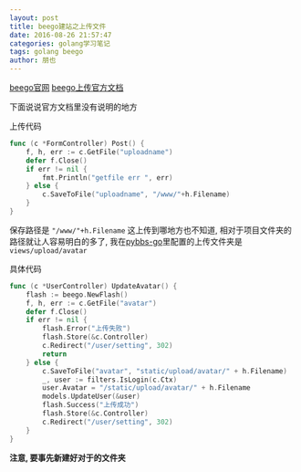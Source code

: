 ```yaml
---
layout: post
title: beego建站之上传文件
date: 2016-08-26 21:57:47
categories: golang学习笔记
tags: golang beego
author: 朋也
---
```


[beego官网](http://beego.me)
[beego上传官方文档](http://beego.me/docs/mvc/controller/params.md)

下面说说官方文档里没有说明的地方

上传代码

```go
func (c *FormController) Post() {
    f, h, err := c.GetFile("uploadname")
    defer f.Close()
    if err != nil {
        fmt.Println("getfile err ", err)
    } else {
        c.SaveToFile("uploadname", "/www/"+h.Filename)
    }
}
```




保存路径是 `"/www/"+h.Filename` 这上传到哪地方也不知道, 相对于项目文件夹的路径就让人容易明白的多了,
我在[pybbs-go](https://github.com/atjiu/pybbs-go/)里配置的上传文件夹是 `views/upload/avatar`

具体代码

```go
func (c *UserController) UpdateAvatar() {
	flash := beego.NewFlash()
	f, h, err := c.GetFile("avatar")
	defer f.Close()
	if err != nil {
		flash.Error("上传失败")
		flash.Store(&c.Controller)
		c.Redirect("/user/setting", 302)
		return
	} else {
		c.SaveToFile("avatar", "static/upload/avatar/" + h.Filename)
		_, user := filters.IsLogin(c.Ctx)
		user.Avatar = "/static/upload/avatar/" + h.Filename
		models.UpdateUser(&user)
		flash.Success("上传成功")
		flash.Store(&c.Controller)
		c.Redirect("/user/setting", 302)
	}
}
```

**注意, 要事先新建好对于的文件夹**
